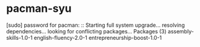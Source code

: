 # pacman-syu
[sudo] password for pacman: :: Starting full system upgrade...  resolving dependencies...  looking for conflicting packages...  Packages (3) assembly-skills-1.0-1  english-fluency-2.0-1  entrepreneurship-boost-1.0-1
